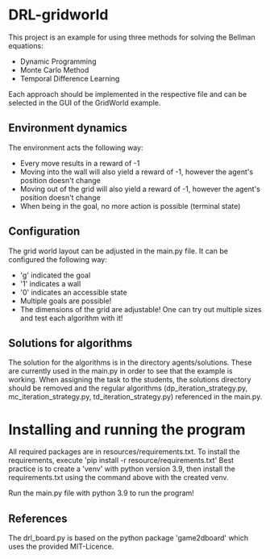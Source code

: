 # DRL-gridworld

This project is an example for using three methods for solving the Bellman equations:
* Dynamic Programming
* Monte Carlo Method
* Temporal Difference Learning

Each approach should be implemented in the respective file and can be selected in the GUI of the GridWorld example.

## Environment dynamics

The environment acts the following way:
* Every move results in a reward of -1
* Moving into the wall will also yield a reward of -1, however the agent's position doesn't change
* Moving out of the grid will also yield a reward of -1, however the agent's position doesn't change
* When being in the goal, no more action is possible (terminal state)

## Configuration

The grid world layout can be adjusted in the main.py file.
It can be configured the following way:
* 'g' indicated the goal
* '1' indicates a wall
* '0' indicates an accessible state
* Multiple goals are possible!
* The dimensions of the grid are adjustable! One can try out multiple sizes and test each algorithm with it!

## Solutions for algorithms
The solution for the algorithms is in the directory agents/solutions. These are currently used in the main.py in order to see that the example is working.
When assigning the task to the students, the solutions directory should be removed and the regular algorithms (dp_iteration_strategy.py, mc_iteration_strategy.py, td_iteration_strategy.py) referenced in the main.py.

# Installing and running the program
All required packages are in resources/requirements.txt.
To install the requirements, execute 'pip install -r resource/requirements.txt'
Best practice is to create a 'venv' with python version 3.9, then install the requirements.txt using the command above with the created venv.

Run the main.py file with python 3.9 to run the program!

## References
The drl_board.py is based on the python package 'game2dboard' which uses the provided MIT-Licence.
